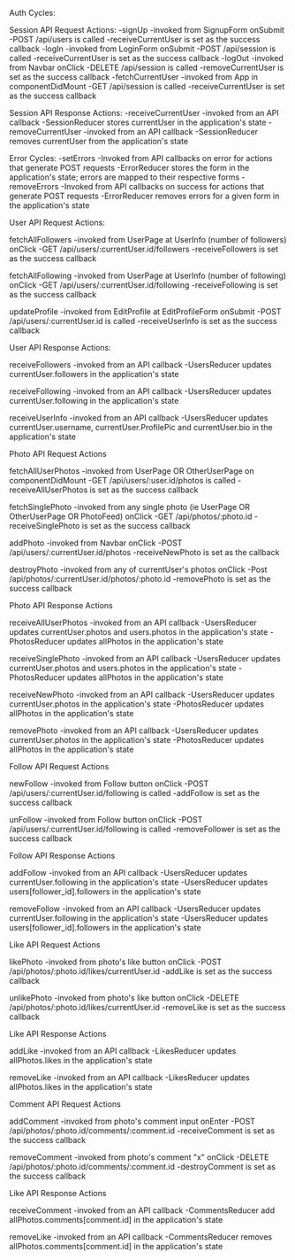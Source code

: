 Auth Cycles:

Session API Request Actions:
-signUp
  -invoked from SignupForm onSubmit
  -POST /api/users is called
  -receiveCurrentUser is set as the success callback
-logIn
  -invoked from LoginForm onSubmit
  -POST /api/session is called
  -receiveCurrentUser is set as the success callback
-logOut
  -invoked from Navbar onClick
  -DELETE /api/session is called
  -removeCurrentUser is set as the success callback
-fetchCurrentUser
  -invoked from App in componentDidMount
  -GET /api/session is called
  -receiveCurrentUser is set as the success callback

Session API Response Actions:
-receiveCurrentUser
  -invoked from an API callback
  -SessionReducer stores currentUser in the application's state
-removeCurrentUser
  -invoked from an API callback
  -SessionReducer removes currentUser from the application's state

Error Cycles:
-setErrors
  -Invoked from API callbacks on error for actions that generate POST requests
  -ErrorReducer stores the form in the application's state; errors are mapped to their respective forms
-removeErrors
  -Invoked from API callbacks on success for actions that generate POST requests
  -ErrorReducer removes errors for a given form in the application's state



User API Request Actions:

fetchAllFollowers
-invoked from UserPage at UserInfo (number of followers) onClick
-GET /api/users/:currentUser.id/followers
-receiveFollowers is set as the success callback

fetchAllFollowing
-invoked from UserPage at UserInfo (number of following) onClick
-GET /api/users/:currentUser.id/following
-receiveFollowing is set as the success callback

updateProfile
-invoked from EditProfile at EditProfileForm onSubmit
-POST /api/users/:currentUser.id is called
-receiveUserInfo is set as the success callback


User API Response Actions:

receiveFollowers
-invoked from an API callback
-UsersReducer updates currentUser.followers in the application's state

receiveFollowing
-invoked from an API callback
-UsersReducer updates currentUser.following in the application's state

receiveUserInfo
-invoked from an API callback
-UsersReducer updates currentUser.username, currentUser.ProfilePic and currentUser.bio in the application's state





Photo API Request Actions

fetchAllUserPhotos
-invoked from UserPage OR OtherUserPage on componentDidMount
-GET /api/users/:user.id/photos is called
-receiveAllUserPhotos is set as the success callback

fetchSinglePhoto
-invoked from any single photo (ie UserPage OR OtherUserPage OR PhotoFeed) onClick
-GET /api/photos/:photo.id
-receiveSinglePhoto is set as the success callback

addPhoto
-invoked from Navbar onClick
-POST /api/users/:currentUser.id/photos
-receiveNewPhoto is set as the callback

destroyPhoto
-invoked from any of currentUser's photos onClick
-Post /api/photos/:currentUser.id/photos/:photo.id
-removePhoto is set as the success callback




Photo API Response Actions

receiveAllUserPhotos
-invoked from an API callback
-UsersReducer updates currentUser.photos and users.photos in the application's state
-PhotosReducer updates allPhotos in the application's state

receiveSinglePhoto
-invoked from an API callback
-UsersReducer updates currentUser.photos and users.photos in the application's state
-PhotosReducer updates allPhotos in the application's state

receiveNewPhoto
-invoked from an API callback
-UsersReducer updates currentUser.photos in the application's state
-PhotosReducer updates allPhotos in the application's state

removePhoto
-invoked from an API callback
-UsersReducer updates currentUser.photos in the application's state
-PhotosReducer updates allPhotos in the application's state




Follow API Request Actions

newFollow
-invoked from Follow button onClick
-POST /api/users/:currentUser.id/following is called
-addFollow is set as the success callback

unFollow
-invoked from Follow button onClick
-POST /api/users/:currentUser.id/following is called
-removeFollower is set as the success callback


Follow API Response Actions

addFollow
-invoked from an API callback
-UsersReducer updates currentUser.following in the application's state
-UsersReducer updates users[follower_id].followers in the application's state

removeFollow
-invoked from an API callback
-UsersReducer updates currentUser.following in the application's state
-UsersReducer updates users[follower_id].followers in the application's state



Like API Request Actions

likePhoto
-invoked from photo's like button onClick
-POST /api/photos/:photo.id/likes/currentUser.id
-addLike is set as the success callback

unlikePhoto
-invoked from photo's like button onClick
-DELETE /api/photos/:photo.id/likes/currentUser.id
-removeLike is set as the success callback


Like API Response Actions

addLike
-invoked from an API callback
-LikesReducer updates allPhotos.likes in the application's state

removeLike
-invoked from an API callback
-LikesReducer updates allPhotos.likes in the application's state



Comment API Request Actions

addComment
-invoked from photo's comment input onEnter
-POST /api/photos/:photo.id/comments/:comment.id
-receiveComment is set as the success callback

removeComment
-invoked from photo's comment "x" onClick
-DELETE /api/photos/:photo.id/comments/:comment.id
-destroyComment is set as the success callback


Like API Response Actions

receiveComment
-invoked from an API callback
-CommentsReducer add allPhotos.comments[comment.id] in the application's state

removeLike
-invoked from an API callback
-CommentsReducer removes allPhotos.comments[comment.id] in the application's state
